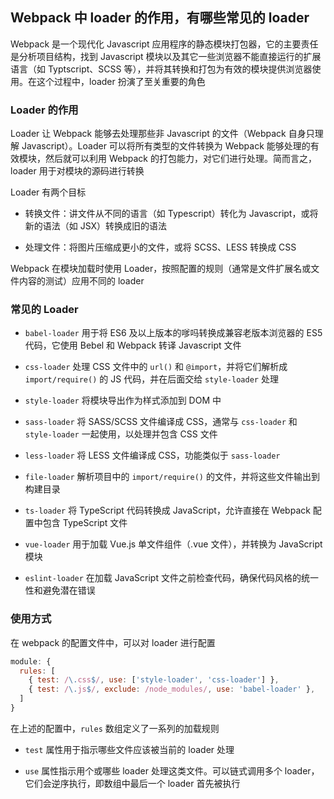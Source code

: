 ## Webpack 中 loader 的作用，有哪些常见的 loader

Webpack 是一个现代化 Javascript 应用程序的静态模块打包器，它的主要责任是分析项目结构，找到 Javascript 模块以及其它一些浏览器不能直接运行的扩展语言（如 Typtscript、SCSS 等），并将其转换和打包为有效的模块提供浏览器使用。在这个过程中，loader 扮演了至关重要的角色

### Loader 的作用

Loader 让 Webpack 能够去处理那些非 Javascript 的文件（Webpack 自身只理解 Javascript）。Loader 可以将所有类型的文件转换为 Webpack 能够处理的有效模块，然后就可以利用 Webpack 的打包能力，对它们进行处理。简而言之，loader 用于对模块的源码进行转换

Loader 有两个目标

- 转换文件：讲文件从不同的语言（如 Typescript）转化为 Javascript，或将新的语法（如 JSX）转换成旧的语法

- 处理文件：将图片压缩成更小的文件，或将 SCSS、LESS 转换成 CSS

Webpack 在模块加载时使用 Loader，按照配置的规则（通常是文件扩展名或文件内容的测试）应用不同的 loader

### 常见的 Loader

- `babel-loader` 用于将 ES6 及以上版本的嗲吗转换成兼容老版本浏览器的 ES5 代码，它使用 Bebel 和 Webpack 转译 Javascript 文件

- `css-loader` 处理 CSS 文件中的 `url()` 和 `@import`，并将它们解析成 `import/require()` 的 JS 代码，并在后面交给 `style-loader` 处理

- `style-loader` 将模块导出作为样式添加到 DOM 中

- `sass-loader` 将 SASS/SCSS 文件编译成 CSS，通常与 `css-loader` 和 `style-loader` 一起使用，以处理并包含 CSS 文件

- `less-loader` 将 LESS 文件编译成 CSS，功能类似于 `sass-loader`

- `file-loader` 解析项目中的 `import/require()` 的文件，并将这些文件输出到构建目录

- `ts-loader` 将 TypeScript 代码转换成 JavaScript，允许直接在 Webpack 配置中包含 TypeScript 文件

- `vue-loader` 用于加载 Vue.js 单文件组件（.vue 文件），并转换为 JavaScript 模块

- `eslint-loader` 在加载 JavaScript 文件之前检查代码，确保代码风格的统一性和避免潜在错误

### 使用方式

在 webpack 的配置文件中，可以对 loader 进行配置

```js
module: {
  rules: [
    { test: /\.css$/, use: ['style-loader', 'css-loader'] },
    { test: /\.js$/, exclude: /node_modules/, use: 'babel-loader' },
  ]
}
```

在上述的配置中，`rules` 数组定义了一系列的加载规则

- `test` 属性用于指示哪些文件应该被当前的 loader 处理

- `use` 属性指示用个或哪些 loader 处理这类文件。可以链式调用多个 loader，它们会逆序执行，即数组中最后一个 loader 首先被执行
